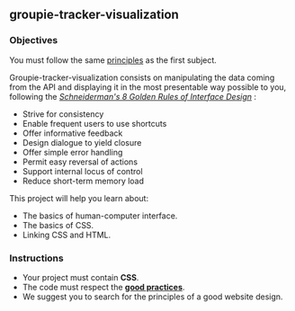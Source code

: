 ## groupie-tracker-visualization

### Objectives

You must follow the same [principles](https://public.01-edu.org/subjects/groupie-tracker/groupie-tracker.en) as the first subject.

Groupie-tracker-visualization consists on manipulating the data coming from the API and displaying it in the most presentable way possible to you, following the [_Schneiderman's 8 Golden Rules of Interface Design_](https://www.interaction-design.org/literature/article/shneiderman-s-eight-golden-rules-will-help-you-design-better-interfaces) :

- Strive for consistency
- Enable frequent users to use shortcuts
- Offer informative feedback
- Design dialogue to yield closure
- Offer simple error handling
- Permit easy reversal of actions
- Support internal locus of control
- Reduce short-term memory load

This project will help you learn about:

- The basics of human-computer interface.
- The basics of CSS.
- Linking CSS and HTML.

### Instructions

- Your project must contain **CSS**.
- The code must respect the [**good practices**](https://public.01-edu.org/subjects/good-practices.en).
- We suggest you to search for the principles of a good website design.
